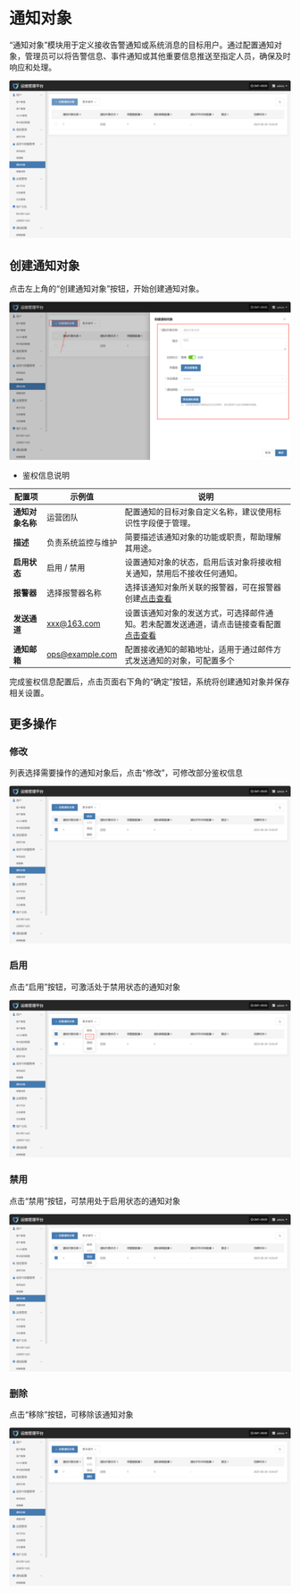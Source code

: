 # **通知对象**

“通知对象”模块用于定义接收告警通知或系统消息的目标用户。通过配置通知对象，管理员可以将告警信息、事件通知或其他重要信息推送至指定人员，确保及时响应和处理。

![](./images/notificationobject-1.png)

## **创建通知对象**

点击左上角的“创建通知对象”按钮，开始创建通知对象。

![](./images/notificationobject-createnotificationobject-1.png)

* 鉴权信息说明

| **配置项**    | **示例值**           | **说明**                                        |
| ---------- | ----------------- | --------------------------------------------- |
| **通知对象名称** | 运营团队              | 配置通知的目标对象自定义名称，建议使用标识性字段便于管理。                 |
| **描述**     | 负责系统监控与维护         | 简要描述该通知对象的功能或职责，帮助理解其用途。                      |
| **启用状态**   | 启用 / 禁用           | 设置通知对象的状态，启用后该对象将接收相关通知，禁用后不接收任何通知。           |
| **报警器**    | 选择报警器名称           | 选择该通知对象所关联的报警器，可在报警器创建[点击查看](../monitor/alarm.md#创建报警器)                  |
| **发送通道**   | xxx@163.com       | 设置该通知对象的发送方式，可选择邮件通知。若未配置发送通道，请点击链接查看配置[点击查看](../notification/email.html#邮箱配置-1) |
| **通知邮箱**   | <ops@example.com> | 配置接收通知的邮箱地址，适用于通过邮件方式发送通知的对象，可配置多个            |

完成鉴权信息配置后，点击页面右下角的“确定”按钮，系统将创建通知对象并保存相关设置。

## **更多操作**

### **修改**

列表选择需要操作的通知对象后，点击“修改”，可修改部分鉴权信息

![](./images/notificationobject-moreoperations-1.png)

### **启用**

点击“启用”按钮，可激活处于禁用状态的通知对象

![](./images/notificationobject-moreoperations-2.png)

### **禁用**

点击“禁用”按钮，可禁用处于启用状态的通知对象

![](./images/notificationobject-moreoperations-3.png)

### **删除**

点击“移除”按钮，可移除该通知对象

![](./images/notificationobject-moreoperations-4.png)

